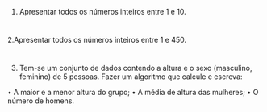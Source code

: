 1. Apresentar todos os números inteiros entre 1 e 10.
#
2.Apresentar todos os números inteiros entre 1 e 450.
#
3. Tem-se um conjunto de dados contendo a altura e o sexo (masculino,
feminino) de 5 pessoas. Fazer um algoritmo que calcule e escreva:

• A maior e a menor altura do grupo;
• A média de altura das mulheres;
• O número de homens.
#
